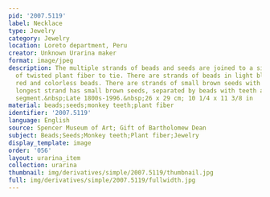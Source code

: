 ```yaml
---
pid: '2007.5119'
label: Necklace
type: Jewelry
category: Jewelry
location: Loreto department, Peru
creator: Unknown Urarina maker
format: image/jpeg
description: The multiple strands of beads and seeds are joined to a single strand
  of twisted plant fiber to tie. There are strands of beads in light blue, yellow,
  red and colorless beads. There are strands of small brown seeds with beads and the
  longest strand has small brown seeds, separated by beads with teeth along the front
  segment.&nbsp;Late 1800s-1996.&nbsp;26 x 29 cm; 10 1/4 x 11 3/8 in
material: beads;seeds;monkey teeth;plant fiber
identifier: '2007.5119'
language: English
source: Spencer Museum of Art; Gift of Bartholomew Dean
subject: Beads;Seeds;Monkey teeth;Plant fiber;Jewelry
display_template: image
order: '056'
layout: urarina_item
collection: urarina
thumbnail: img/derivatives/simple/2007.5119/thumbnail.jpg
full: img/derivatives/simple/2007.5119/fullwidth.jpg
---
```


